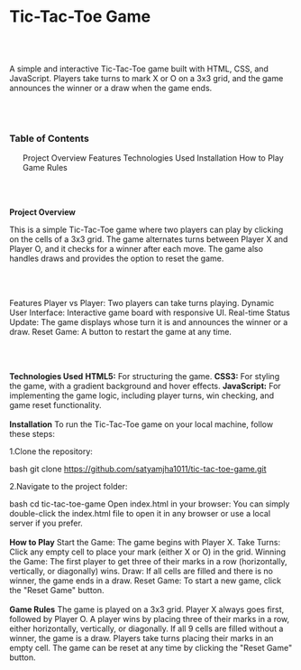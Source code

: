 <h1>Tic-Tac-Toe Game</h1><br><br>

<p>A simple and interactive Tic-Tac-Toe game built with HTML, CSS, and JavaScript. Players take turns to mark X or O on a 3x3 grid, and the game announces the winner or a draw when the game ends.</p><br><br>

<h3><b>Table of Contents</b></h3>
<ol>
Project Overview
Features
Technologies Used
Installation
How to Play
Game Rules
</ol><br><br>

<b>Project Overview</b>
<p>This is a simple Tic-Tac-Toe game where two players can play by clicking on the cells of a 3x3 grid. The game alternates turns between Player X and Player O, and it checks for a winner after each move. The game also handles draws and provides the option to reset the game.</p><br><br>

Features
Player vs Player: Two players can take turns playing.
Dynamic User Interface: Interactive game board with responsive UI.
Real-time Status Update: The game displays whose turn it is and announces the winner or a draw.
Reset Game: A button to restart the game at any time.

<br><br>

<b>Technologies Used</b>
<b>HTML5:</b> For structuring the game.
<b>CSS3:</b> For styling the game, with a gradient background and hover effects.
<b>JavaScript:</b> For implementing the game logic, including player turns, win checking, and game reset functionality.
<br><br>
<b>Installation</b>
To run the Tic-Tac-Toe game on your local machine, follow these steps:

1.Clone the repository:

bash
git clone https://github.com/satyamjha1011/tic-tac-toe-game.git

2.Navigate to the project folder:

bash
cd tic-tac-toe-game
Open index.html in your browser: You can simply double-click the index.html file to open it in any browser or use a local server if you prefer.
<br><br>
<b>How to Play</b>
Start the Game: The game begins with Player X.
Take Turns: Click any empty cell to place your mark (either X or O) in the grid.
Winning the Game: The first player to get three of their marks in a row (horizontally, vertically, or diagonally) wins.
Draw: If all cells are filled and there is no winner, the game ends in a draw.
Reset Game: To start a new game, click the "Reset Game" button.
<br><br>
<b>Game Rules</b>
The game is played on a 3x3 grid.
Player X always goes first, followed by Player O.
A player wins by placing three of their marks in a row, either horizontally, vertically, or diagonally.
If all 9 cells are filled without a winner, the game is a draw.
Players take turns placing their marks in an empty cell.
The game can be reset at any time by clicking the "Reset Game" button.